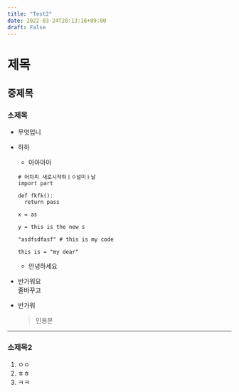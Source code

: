 ```yaml
---
title: "Test2"
date: 2022-03-24T20:13:16+09:00
draft: False
---
```


# 제목

## 중제목

### 소제목

- 무엇입니
- 하하

  - 아아아아

  ```py3
  # 어차피 새로시작하ㅣㅇ널미ㅏ날
  import part

  def fkfk():
    return pass

  x = as

  y = this is the new s

  "asdfsdfasf" # this is my code
  ```

  `this is = "my dear"`

  - 안녕하세요

- 반가워요
  <br>
  줄바꾸고
- 반가워

  > 인용문

---

### 소제목2

1. ㅇㅇ
2. ㅎㅎ
3. ㅋㅋ
